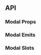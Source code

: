 ## API

### Modal Props

<field-table :data="modalProps"/>

### Modal Emits

<field-table :data="modalEmits" type="emits"/>

### Modal Slots

<field-table :data="modalSlots" type="slots"/>

<script setup>
import { ref } from 'vue';

const modalProps = ref([
  {
    name: 'visible (v-model)',
    desc: '对话框是否可见',
    type: 'boolean',
    value: '-',
  },
  {
    name: 'default-visible',
    desc: '对话框默认是否可见（非受控状态）',
    type: 'boolean',
    value: 'false',
  },
  {
    name: 'width',
    desc: '对话框的宽度，不设置的情况下会使用样式中的宽度值',
    type: 'number|string',
    value: '-',
  },
  {
    name: 'top',
    desc: '对话框的距离顶部的高度，居中显示开启的情况下不生效',
    type: 'number|string',
    value: '-',
  },
  {
    name: 'mask',
    desc: '是否显示遮罩层',
    type: 'boolean',
    value: 'true',
  },
  {
    name: 'title',
    desc: '标题',
    type: 'string',
    value: '-',
  },
  {
    name: 'title-align',
    desc: '标题的水平对齐方向',
    type: '\'start\' | \'center\'',
    value: '\'center\'',
  },
  {
    name: 'align-center',
    desc: '对话框是否居中显示',
    type: 'boolean',
    value: 'true',
  },
  {
    name: 'unmount-on-close',
    desc: '关闭时是否卸载节点',
    type: 'boolean',
    value: 'false',
  },
  {
    name: 'mask-closable',
    desc: '是否点击遮罩层可以关闭对话框',
    type: 'boolean',
    value: 'true',
  },
  {
    name: 'hide-cancel',
    desc: '是否隐藏取消按钮',
    type: 'boolean',
    value: 'false',
  },
  {
    name: 'simple',
    desc: '是否开启简单模式',
    type: 'boolean',
    value: '(props: any) => { return props.notice;}',
  },
  {
    name: 'closable',
    desc: '是否显示关闭按钮',
    type: 'boolean',
    value: 'true',
  },
  {
    name: 'ok-text',
    desc: '确认按钮的内容',
    type: 'string',
    value: '-',
  },
  {
    name: 'cancel-text',
    desc: '取消按钮的内容',
    type: 'string',
    value: '-',
  },
  {
    name: 'ok-loading',
    desc: '确认按钮是否为加载中状态',
    type: 'boolean',
    value: 'false',
  },
  {
    name: 'ok-button-props',
    desc: '确认按钮的Props',
    type: 'ButtonProps',
    value: '-',
  },
  {
    name: 'cancel-button-props',
    desc: '取消按钮的Props',
    type: 'ButtonProps',
    value: '-',
  },
  {
    name: 'footer',
    desc: '是否展示页脚部分',
    type: 'boolean',
    value: 'true',
  },
  {
    name: 'render-to-body',
    desc: '对话框是否挂载在 body 元素下',
    type: 'boolean',
    value: 'true',
  },
  {
    name: 'popup-container',
    desc: '弹出框的挂载容器',
    type: 'string | HTMLElement',
    value: '\'body\'',
  },
  {
    name: 'mask-style',
    desc: '蒙层的样式',
    type: 'CSSProperties',
    value: '-',
  },
  {
    name: 'modal-class',
    desc: '对话框的类名',
    type: 'ClassName',
    value: '-',
  },
  {
    name: 'modal-style',
    desc: '对话框的样式',
    type: 'CSSProperties',
    value: '-',
  },
  {
    name: 'on-before-ok',
    desc: '触发 ok 事件前的回调函数。如果返回 false 则不会触发后续事件，也可使用 done 进行异步关闭。',
    type: '( done: (closed: boolean) => void) => void | boolean | Promise<void | boolean>',
    value: '-',
  },
  {
    name: 'on-before-cancel',
    desc: '触发 cancel 事件前的回调函数。如果返回 false 则不会触发后续事件。',
    type: '() => boolean',
    value: '-',
  },
  {
    name: 'esc-to-close',
    desc: '是否支持 ESC 键关闭对话框',
    type: 'boolean',
    value: 'true',
  },
  {
    name: 'draggable',
    desc: '是否支持拖动',
    type: 'boolean',
    value: 'false',
  },
  {
    name: 'fullscreen',
    desc: '是否开启全屏',
    type: 'boolean',
    value: 'false',
  },
  {
    name: 'mask-animation-name',
    desc: '遮罩层动画名字',
    type: 'string',
    value: '-',
  },
  {
    name: 'modal-animation-name',
    desc: '对话框动画名字',
    type: 'string',
    value: '-',
  },
  {
    name: 'body-class',
    desc: '对话框内容部分的类名',
    type: 'ClassName',
    value: '-',
  },
  {
    name: 'body-style',
    desc: '对话框内容部分的样式',
    type: 'StyleValue',
    value: '-',
  },
  {
    name: 'hide-title',
    desc: '是否隐藏标题',
    type: 'boolean',
    value: 'false',
  },
]);

const modalEmits = ref([
  {
    name: 'ok',
    desc: '点击确定按钮时触发',
    type: 'ev: MouseEvent',
    value: '-',
  },
  {
    name: 'cancel',
    desc: '点击取消、关闭按钮时触发',
    type: 'ev: MouseEvent | KeyboardEvent',
    value: '-',
  },
  {
    name: 'open',
    desc: '对话框打开后（动画结束）触发',
    type: '-',
    value: '-',
  },
  {
    name: 'close',
    desc: '对话框关闭后（动画结束）触发',
    type: '-',
    value: '-',
  },
  {
    name: 'before-open',
    desc: '对话框打开前触发',
    type: '-',
    value: '-',
  },
  {
    name: 'before-close',
    desc: '对话框关闭前触发',
    type: '-',
    value: '-',
  },
]);

const modalSlots = ref([
  {
    name: 'title',
    desc: '标题',
    type: '-',
    value: '-',
  },
  {
    name: 'footer',
    desc: '页脚',
    type: '-',
    value: '-',
  },
]);
</script>
